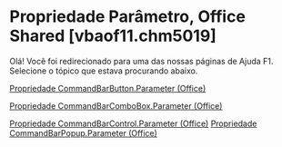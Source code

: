
# Propriedade Parâmetro, Office Shared [vbaof11.chm5019]

Olá! Você foi redirecionado para uma das nossas páginas de Ajuda F1. Selecione o tópico que estava procurando abaixo.

[Propriedade CommandBarButton.Parameter (Office)](http://msdn.microsoft.com/library/582718f1-8274-9862-c9a8-86bcd1c528b7%28Office.15%29.aspx)

[Propriedade CommandBarComboBox.Parameter (Office)](http://msdn.microsoft.com/library/b5019fba-5124-5d9c-7abe-db10df32078b%28Office.15%29.aspx)

[Propriedade CommandBarControl.Parameter (Office)](http://msdn.microsoft.com/library/6a1fd988-0c3f-3945-307f-e4e647c3642c%28Office.15%29.aspx)
[Propriedade CommandBarPopup.Parameter (Office)](http://msdn.microsoft.com/library/3ad7783e-3afd-0019-1cf9-eae93992479b%28Office.15%29.aspx)
